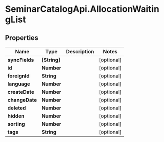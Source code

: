 # SeminarCatalogApi.AllocationWaitingList

## Properties
Name | Type | Description | Notes
------------ | ------------- | ------------- | -------------
**syncFields** | **[String]** |  | [optional] 
**id** | **Number** |  | [optional] 
**foreignId** | **String** |  | [optional] 
**language** | **Number** |  | [optional] 
**createDate** | **Number** |  | [optional] 
**changeDate** | **Number** |  | [optional] 
**deleted** | **Number** |  | [optional] 
**hidden** | **Number** |  | [optional] 
**sorting** | **Number** |  | [optional] 
**tags** | **String** |  | [optional] 


